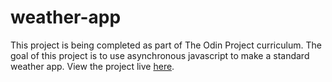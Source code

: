 # weather-app

This project is being completed as part of The Odin Project curriculum. The goal of this project
is to use asynchronous javascript to make a standard weather app.
View the project live <a href="https://bst003.github.io/weather-app/">here</a>.

